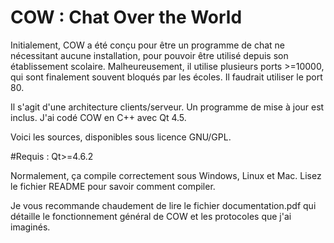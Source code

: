 COW : Chat Over the World
======

Initialement, COW a été conçu pour être un programme de chat ne nécessitant aucune installation, pour pouvoir être utilisé depuis son établissement scolaire.
Malheureusement, il utilise plusieurs ports >=10000, qui sont finalement souvent bloqués par les écoles. Il faudrait utiliser le port 80.

Il s'agit d'une architecture clients/serveur. Un programme de mise à jour est inclus. J'ai codé COW en C++ avec Qt 4.5.

Voici les sources, disponibles sous licence GNU/GPL.

#Requis :
Qt>=4.6.2

Normalement, ça compile correctement sous Windows, Linux et Mac. Lisez le fichier README pour savoir comment compiler.

Je vous recommande chaudement de lire le fichier documentation.pdf qui détaille le fonctionnement général de COW et les protocoles que j'ai imaginés.
